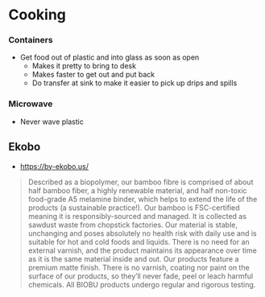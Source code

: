 # Cooking


### Containers

* Get food out of plastic and into glass as soon as open
  * Makes it pretty to bring to desk
  * Makes faster to get out and put back
  * Do transfer at sink to make it easier to pick up drips and spills


### Microwave

* Never wave plastic



## Ekobo

* https://by-ekobo.us/

>Described as a biopolymer, our bamboo fibre is comprised of about half bamboo fiber, a highly renewable material, and half non-toxic food-grade A5 melamine binder, which helps to extend the life of the products (a sustainable practice!). Our bamboo is FSC-certified meaning it is responsibly-sourced and managed. It is collected as sawdust waste from chopstick factories. Our material is stable, unchanging and poses absolutely no health risk with daily use and is suitable for hot and cold foods and liquids. There is no need for an external varnish, and the product maintains its appearance over time as it is the same material inside and out. Our products feature a premium matte finish. There is no varnish, coating nor paint on the surface of our products, so they’ll never fade, peel or leach harmful chemicals. All BIOBU products undergo regular and rigorous testing.